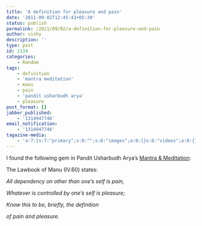 ```yaml
---
title: 'A definition for pleasure and pain'
date: '2011-09-02T12:45:43+05:30'
status: publish
permalink: /2011/09/02/a-definition-for-pleasure-and-pain
author: vishy
description: ''
type: post
id: 1134
categories: 
    - Random
tags:
    - definition
    - 'mantra meditation'
    - manu
    - pain
    - 'pandit usharbudh arya'
    - pleasure
post_format: []
jabber_published:
    - '1314947746'
email_notification:
    - '1314947746'
tagazine-media:
    - 'a:7:{s:7:"primary";s:0:"";s:6:"images";a:0:{}s:6:"videos";a:0:{}s:11:"image_count";s:1:"0";s:6:"author";s:7:"2859667";s:7:"blog_id";s:7:"2786457";s:9:"mod_stamp";s:19:"2011-09-02 07:15:43";}'
---
```

I found the following gem in Pandit Usharbudh Arya’s [Mantra &amp; Meditation](http://www.amazon.com/Mantra-Meditation-Pandit-Usharbudh-Arya/dp/089389074X):

The Lawbook of Manu (IV.60) states:

*All dependency on other than one’s self is pain,*

*Whatever is controlled by one’s self is pleasure;*

*Know this to be, briefly, the definition*

*of pain and pleasure.*